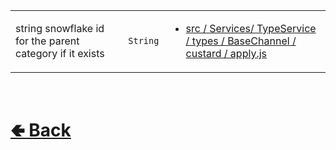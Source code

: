 <table>
<tr><td>

string snowflake id for the parent category if it exists<br>

</td><td> 

`String`

</td><td>

- [src / Services/ TypeService / types / BaseChannel / custard / apply.js](https://github.com/shysolocup/noscord.js/blob/main/src/Services/TypeService/types/BaseChannel/custard/apply.js)

</td></tr>

</table>

<br> <h1> [🢀 Back](https://github.com/shysolocup/noscord.js/wiki/BaseChannel-Elements) </h1>